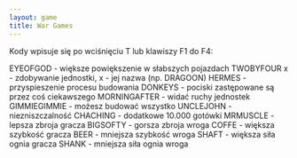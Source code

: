 ```yaml
---
layout: game
title: War Games
---
```


Kody wpisuje się po wciśnięciu T lub klawiszy F1 do F4:

EYEOFGOD 	- większe powiększenie w słabszych pojazdach
TWOBYFOUR x 	- zdobywanie jednostki, x - jej nazwa (np. 
DRAGOON)
HERMES 		- przyspieszenie procesu budowania
DONKEYS 	- pociski zastępowane są przez coś ciekawszego
MORNINGAFTER	- widać ruchy jednostek
GIMMIEGIMMIE 	- możesz budować wszystko
UNCLEJOHN 	- niezniszczalność
CHACHING 	- dodatkowe 10.000 gotówki
MRMUSCLE 	- lepsza zbroja gracza
BIGSOFTY 	- gorsza zbroja wroga
COFFE 		- większa szybkość gracza
BEER 		- mniejsza szybkość wroga
SHAFT 		- większa siła ognia gracza
SHANK 		- mniejsza siła ognia wroga
